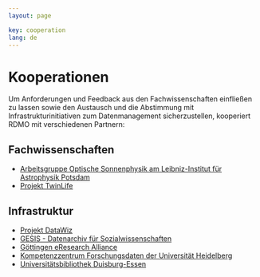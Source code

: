 ```yaml
---
layout: page

key: cooperation
lang: de
---
```


Kooperationen
=============

Um Anforderungen und Feedback aus den Fachwissenschaften einfließen zu lassen sowie den Austausch und die Abstimmung mit Infrastrukturinitiativen zum Datenmanagement sicherzustellen, kooperiert RDMO mit verschiedenen Partnern:

Fachwissenschaften
------------------

* [Arbeitsgruppe Optische Sonnenphysik am Leibniz-Institut für Astrophysik Potsdam](http://www.aip.de/de/forschung/forschungsschwerpunkt-kmf/cosmic-magnetic-fields/sonnenphysik/optische-sonnenphysik)
* [Projekt TwinLife](http://www.twin-life.de/de)

Infrastruktur
-------------

* [Projekt DataWiz](http://www.zpid.de/index.php?wahl=forschung&uwahl=informationstechnologie&uuwahl=DataWiz)
* [GESIS - Datenarchiv für Sozialwissenschaften](http://www.gesis.org/home/)
* [Göttingen eResearch Alliance](http://www.eresearch.uni-goettingen.de/)
* [Kompetenzzentrum Forschungsdaten der Universität Heidelberg](http://data.uni-heidelberg.de/)
* [Universitätsbibliothek Duisburg-Essen](https://www.uni-due.de/ub/index.php)
